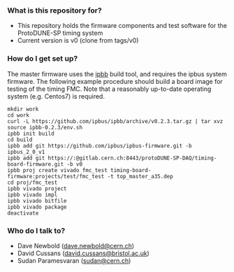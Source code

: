 ### What is this repository for? ###

* This repository holds the firmware components and test software for the ProtoDUNE-SP timing system
* Current version is v0 (clone from tags/v0)

### How do I get set up? ###

The master firmware uses the [ipbb](https://github.com/ipbus/ipbb) build tool, and requires the ipbus system firmware.
The following example procedure should build a board image for testing of the timing FMC. Note that a reasonably up-to-date
operating system (e.g. Centos7) is required.

	mkdir work
	cd work
	curl -L https://github.com/ipbus/ipbb/archive/v0.2.3.tar.gz | tar xvz
	source ipbb-0.2.3/env.sh
	ipbb init build
	cd build
	ipbb add git https://github.com/ipbus/ipbus-firmware.git -b ipbus_2_0_v1
	ipbb add git https://:@gitlab.cern.ch:8443/protoDUNE-SP-DAQ/timing-board-firmware.git -b v0
	ipbb proj create vivado fmc_test timing-board-firmware:projects/test/fmc_test -t top_master_a35.dep
	cd proj/fmc_test
	ipbb vivado project
	ipbb vivado impl
	ipbb vivado bitfile
	ipbb vivado package
	deactivate

### Who do I talk to? ###

* Dave Newbold (dave.newbold@cern.ch)
* David Cussans (david.cussans@bristol.ac.uk)
* Sudan Paramesvaran (sudan@cern.ch)
